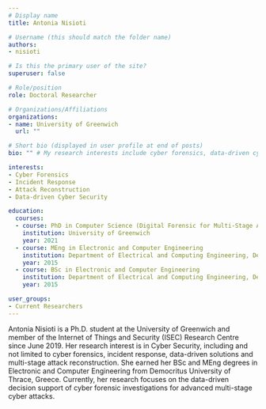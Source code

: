 ```yaml
---
# Display name
title: Antonia Nisioti

# Username (this should match the folder name)
authors:
- nisioti

# Is this the primary user of the site?
superuser: false

# Role/position
role: Doctoral Researcher

# Organizations/Affiliations
organizations:
- name: University of Greenwich
  url: ""

# Short bio (displayed in user profile at end of posts)
bio: "" # My research interests include cyber forensics, data-driven cyber security and multi-stage cyber attack reconstruction.

interests:
- Cyber Forensics
- Incident Response
- Attack Reconstruction
- Data-driven Cyber Security

education:
  courses:
  - course: PhD in Computer Science (Digital Forensic for Multi-Stage Attacks)
    institution: University of Greenwich
    year: 2021
  - course: MEng in Electronic and Computer Engineering
    institution: Department of Electrical and Computing Engineering, Democritus University of Thrace, Greece
    year: 2015
  - course: BSc in Electronic and Computer Engineering
    institution: Department of Electrical and Computing Engineering, Democritus University of Thrace, Greece
    year: 2015

user_groups:
- Current Researchers
---
```


Antonia Nisioti is a Ph.D. student at the University of Greenwich and member of the Internet of Things and Security (ISEC) Research Centre since June 2019. Her research interest is in Cyber Security, including and not limited to cyber forensics, incident response, data-driven solutions and multi-stage attack reconstruction. She earned her BSc and MEng degrees in Electronic and Computer Engineering from Democritus University of Thrace, Greece. Currently, her research focuses on the data-driven decision support of cyber forensic investigations for advanced multi-stage cyber attacks.
